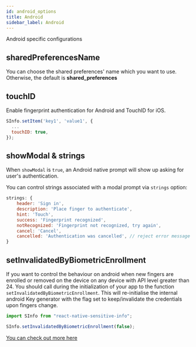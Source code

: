 ```yaml
---
id: android_options
title: Android
sidebar_label: Android
---
```


Android specific configurations

## sharedPreferencesName

You can choose the shared preferences' name which you want to use. Otherwise, the default is **shared_preferences**

## touchID

Enable fingerprint authentication for Android and TouchID for iOS.

```javascript
SInfo.setItem('key1', 'value1', {
  ...
  touchID: true,
});
```

## showModal & strings

When `showModal` is `true`, an Android native prompt will show up asking for user's authentication.

You can control strings associated with a modal prompt via `strings` option:

```javascript
strings: {
    header: 'Sign in',
    description: 'Place finger to authenticate',
    hint: 'Touch',
    success: 'Fingerprint recognized',
    notRecognized: 'Fingerprint not recognized, try again',
    cancel: 'Cancel',
    cancelled: 'Authentication was cancelled', // reject error message
}
```

## setInvalidatedByBiometricEnrollment

If you want to control the behaviour on android when new fingers are enrolled or removed on the device on any device with API level greater than 24. You should call during the initialization of your app to the function `setInvalidatedByBiometricEnrollment`. This will re-initialise the internal android Key generator with the flag set to keep/invalidate the credentials upon fingers change.

```javascript
import SInfo from "react-native-sensitive-info";

SInfo.setInvalidatedByBiometricEnrollment(false);
```

[You can check out more here](<https://developer.android.com/reference/android/security/keystore/KeyGenParameterSpec.Builder#setInvalidatedByBiometricEnrollment(boolean)>)
